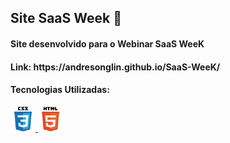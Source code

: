 ## Site SaaS Week 👋 
<h4 align="left">Site desenvolvido para o Webinar SaaS WeeK</h4>
<h4 align="left">Link: https://andresonglin.github.io/SaaS-WeeK/</h4>

<h4 align="left">Tecnologias Utilizadas:</h4>
<p align="left"> <a href="https://www.w3schools.com/css/" target="_blank" rel="noreferrer"> <img src="https://raw.githubusercontent.com/devicons/devicon/master/icons/css3/css3-original-wordmark.svg" alt="css3" width="40" height="40"/> </a> <a href="https://www.w3.org/html/" target="_blank" rel="noreferrer"> <img src="https://raw.githubusercontent.com/devicons/devicon/master/icons/html5/html5-original-wordmark.svg" alt="html5" width="40" height="40"/> </a> </p>
